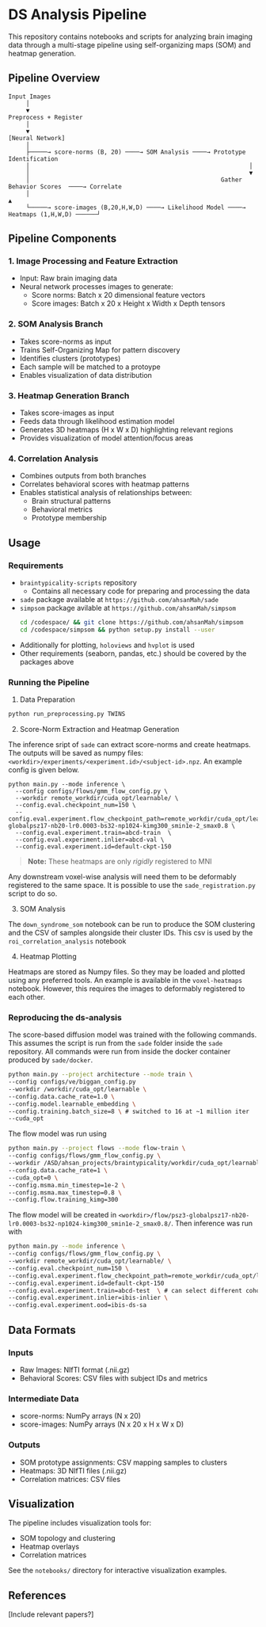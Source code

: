# DS Analysis Pipeline

This repository contains notebooks and scripts for analyzing brain imaging data through a multi-stage pipeline using self-organizing maps (SOM) and heatmap generation.

## Pipeline Overview

```
Input Images
     │
     ▼
Preprocess + Register
     │
     ▼
[Neural Network]
     │
     ├─────→ score-norms (B, 20) ────→ SOM Analysis ────→ Prototype Identification 
     │                                                              │
     │                                                              ▼
     │                                                      Gather Behavior Scores  ────→ Correlate
     │                                                                                       ▲
     └─────→ score-images (B,20,H,W,D) ────→ Likelihood Model ────→ Heatmaps (1,H,W,D) ──────┘ 
```

## Pipeline Components

### 1. Image Processing and Feature Extraction
- Input: Raw brain imaging data
- Neural network processes images to generate:
  - Score norms: Batch x 20 dimensional feature vectors
  - Score images: Batch x 20 x Height x Width x Depth tensors

### 2. SOM Analysis Branch
- Takes score-norms as input
- Trains Self-Organizing Map for pattern discovery
- Identifies clusters (prototypes)
- Each sample will be matched to a protoype
- Enables visualization of data distribution

### 3. Heatmap Generation Branch  
- Takes score-images as input
- Feeds data through likelihood estimation model
- Generates 3D heatmaps (H x W x D) highlighting relevant regions
- Provides visualization of model attention/focus areas

### 4. Correlation Analysis
- Combines outputs from both branches
- Correlates behavioral scores with heatmap patterns
- Enables statistical analysis of relationships between:
  - Brain structural patterns
  - Behavioral metrics
  - Prototype membership

## Usage

### Requirements
- `braintypicality-scripts` repository
    - Contains all necessary code for preparing and processing the data
- `sade` package available at `https://github.com/ahsanMah/sade`
- `simpsom` package avilable at `https://github.com/ahsanMah/simpsom`
    ```bash
    cd /codespace/ && git clone https://github.com/ahsanMah/simpsom
    cd /codespace/simpsom && python setup.py install --user
    ```
- Additionally for plotting, `holoviews` and `hvplot` is used
- Other requirements (seaborn, pandas, etc.) should be covered by the packages above


### Running the Pipeline
1. Data Preparation
```bash
python run_preprocessing.py TWINS
```

2. Score-Norm Extraction and Heatmap Generation

The inference sript of `sade` can extract score-norms and create heatmaps. The outputs will be saved as numpy files: `<workdir>/experiments/<experiment.id>/<subject-id>.npz`. An example config is given below.

```
python main.py --mode inference \
  --config configs/flows/gmm_flow_config.py \
  --workdir remote_workdir/cuda_opt/learnable/ \
  --config.eval.checkpoint_num=150 \
  --config.eval.experiment.flow_checkpoint_path=remote_workdir/cuda_opt/learnable/flow/psz3-globalpsz17-nb20-lr0.0003-bs32-np1024-kimg300_smin1e-2_smax0.8 \
  --config.eval.experiment.train=abcd-train  \
  --config.eval.experiment.inlier=abcd-val \
  --config.eval.experiment.id=default-ckpt-150
```

> **Note:** These heatmaps are only *rigidly* registered to MNI

Any downstream voxel-wise analysis will need them to be deformably registered to the same space. It is possible to use the `sade_registration.py` script to do so.

3. SOM Analysis

The `down_syndrome_som` notebook can be run to produce the SOM clustering and the CSV of samples alongside their cluster IDs. This csv is used by the `roi_correlation_analysis` notebook


4. Heatmap Plotting

Heatmaps are stored as Numpy files. So they may be loaded and plotted using any preferred tools. An example is available in the `voxel-heatmaps` notebook. However, this requires the images to deformably registered to each other.


### Reproducing the ds-analysis

The score-based diffusion model was trained with the following commands. This assumes the script is run from the `sade` folder inside the `sade` repository. All commands were run from inside the docker container produced by `sade/docker`.

```bash
python main.py --project architecture --mode train \
--config configs/ve/biggan_config.py
--workdir /workdir/cuda_opt/learnable \
--config.data.cache_rate=1.0 \
--config.model.learnable_embedding \
--config.training.batch_size=8 \ # switched to 16 at ~1 million iter
--cuda_opt
```

The flow model was run using
```bash
python main.py --project flows --mode flow-train \
--config configs/flows/gmm_flow_config.py \
--workdir /ASD/ahsan_projects/braintypicality/workdir/cuda_opt/learnable/ \
--config.data.cache_rate=1 \
--cuda_opt=0 \
--config.msma.min_timestep=1e-2 \
--config.msma.max_timestep=0.8 \
--config.flow.training_kimg=300
```
The flow model will be created in `<workdir>/flow/psz3-globalpsz17-nb20-lr0.0003-bs32-np1024-kimg300_smin1e-2_smax0.8/`. Then inference was run with 

```bash
python main.py --mode inference \
--config configs/flows/gmm_flow_config.py \
--workdir remote_workdir/cuda_opt/learnable/ \
--config.eval.checkpoint_num=150 \
--config.eval.experiment.flow_checkpoint_path=remote_workdir/cuda_opt/learnable/flow/psz3-globalpsz17-nb20-lr0.0003-bs32-np1024-kimg300_smin1e-2_smax0.8 \
--config.eval.experiment.id=default-ckpt-150 
--config.eval.experiment.train=abcd-test  \ # can select different cohorts
--config.eval.experiment.inlier=ibis-inlier \
--config.eval.experiment.ood=ibis-ds-sa
```


## Data Formats

### Inputs
- Raw Images: NIfTI format (.nii.gz)
- Behavioral Scores: CSV files with subject IDs and metrics

### Intermediate Data
- score-norms: NumPy arrays (N x 20)
- score-images: NumPy arrays (N x 20 x H x W x D)

### Outputs
- SOM prototype assignments: CSV mapping samples to clusters
- Heatmaps: 3D NIfTI files (.nii.gz)
- Correlation matrices: CSV files

## Visualization

The pipeline includes visualization tools for:
- SOM topology and clustering
- Heatmap overlays
- Correlation matrices

See the `notebooks/` directory for interactive visualization examples.

## References

[Include relevant papers?]